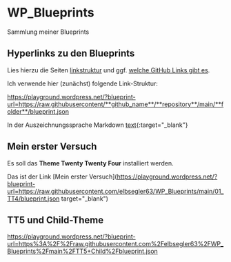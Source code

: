 # WP_Blueprints
Sammlung meiner Blueprints

## Hyperlinks zu den Blueprints
Lies hierzu die Seiten [linkstruktur](linkstruktur.md) und ggf. [welche GitHub Links gibt es](welche%20GitHub%20Links%20gibt%20es.md).

Ich verwende hier (zunächst) folgende Link-Struktur:

https://playground.wordpress.net/?blueprint-url=https://raw.githubusercontent/**github_name**/**repository**/main/**folder**/blueprint.json

In der Auszeichnungssprache Markdown [text](https://example.com){:target="_blank"}

## Mein erster Versuch
Es soll das **Theme Twenty Twenty Four** installiert werden.

Das ist der Link [Mein erster Versuch](https://playground.wordpress.net/?blueprint-url=https://raw.githubusercontent.com/elbsegler63/WP_Blueprints/main/01_TT4/blueprint.json target="_blank")

## TT5 und Child-Theme
https://playground.wordpress.net/?blueprint-url=https%3A%2F%2Fraw.githubusercontent.com%2Felbsegler63%2FWP_Blueprints%2Fmain%2FTT5+Child%2Fblueprint.json

